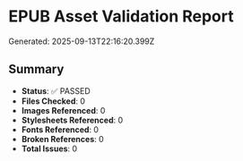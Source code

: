 # EPUB Asset Validation Report

Generated: 2025-09-13T22:16:20.399Z

## Summary

- **Status**: ✅ PASSED
- **Files Checked**: 0
- **Images Referenced**: 0
- **Stylesheets Referenced**: 0
- **Fonts Referenced**: 0
- **Broken References**: 0
- **Total Issues**: 0


